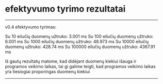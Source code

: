 # efektyvumo tyrimo rezultatai
************************************************************
v0.4 efektyvumo tyrimas:

Su 10 eilučių duomenų užtruko:      3.001 ms
Su 100 eilučių duomenų užtruko:     6.001 ms
Su 1000 eilučių duomenų užtruko:    48.973 ms
Su 10000 eilučių duomenų užtruko:   428.74 ms
Su 100000 eilučių duomenų užtruko:  4367.91 ms

Iš gautų rezultatų matome, kad didėjant duomenų kiekiui išauga ir programos veikimo laikas, tai gi galime teigti, kad programos veikimo laikas yra tiesiogiai proporingas duomenų kiekiui
************************************************************
